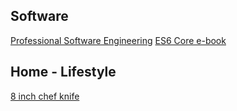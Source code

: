 
## Software
[Professional Software Engineering](https://mixmastamyk.bitbucket.io/pro_soft_dev/intro.html)
[ES6 Core e-book](http://exploringjs.com/es6/index.html#toc_ch_core-features)


## Home - Lifestyle 

[8 inch chef knife](https://www.amazon.com/Victorinox-Fibrox-Chefs-Knife-8-Inch/dp/B008M5U1C2/ref=cm_cr_srp_d_product_top?ie=UTF8)
